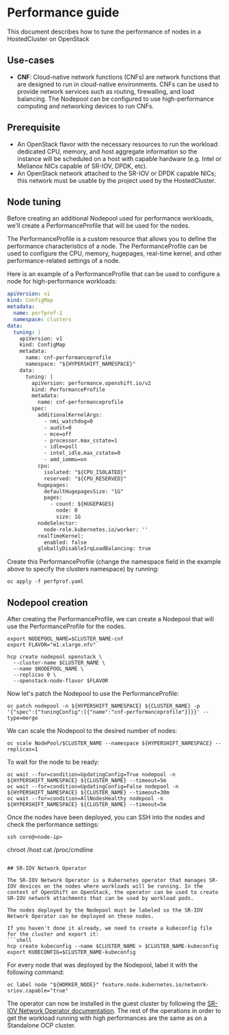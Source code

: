 # Performance guide

This document describes how to tune the performance of nodes in a HostedCluster on OpenStack

## Use-cases

- **CNF**: Cloud-native network functions (CNFs) are network functions that are designed to run in cloud-native environments. CNFs can be used to provide network services such as routing, firewalling, and load balancing. The Nodepool can be configured to use high-performance computing and networking devices to run CNFs.

## Prerequisite

- An OpenStack flavor with the necessary resources to run the workload: dedicated CPU, memory, and host aggregate
  information so the instance will be scheduled on a host with capable hardware (e.g. Intel or Mellanox NICs capable
  of SR-IOV, DPDK, etc).
- An OpenStack network attached to the SR-IOV or DPDK capable NICs; this network must be usable by the project
  used by the HostedCluster.

## Node tuning

Before creating an additional Nodepool used for performance workloads, we'll create a PerformanceProfile that will be
used for the nodes.

The PerformanceProfile is a custom resource that allows you to define the performance characteristics of a node. The
PerformanceProfile can be used to configure the CPU, memory, hugepages, real-time kernel, and other performance-related
settings of a node.

Here is an example of a PerformanceProfile that can be used to configure a node for high-performance workloads:

```yaml
apiVersion: v1
kind: ConfigMap
metadata:
  name: perfprof-1
  namespace: clusters
data:
  tuning: |
    apiVersion: v1
    kind: ConfigMap
    metadata:
      name: cnf-performanceprofile
      namespace: "${HYPERSHIFT_NAMESPACE}"
    data:
      tuning: |
        apiVersion: performance.openshift.io/v2
        kind: PerformanceProfile
        metadata:
          name: cnf-performanceprofile
        spec:
          additionalKernelArgs:
            - nmi_watchdog=0
            - audit=0
            - mce=off
            - processor.max_cstate=1
            - idle=poll
            - intel_idle.max_cstate=0
            - amd_iommu=on
          cpu:
            isolated: "${CPU_ISOLATED}"
            reserved: "${CPU_RESERVED}"
          hugepages:
            defaultHugepagesSize: "1G"
            pages:
              - count: ${HUGEPAGES}
                node: 0
                size: 1G
          nodeSelector:
            node-role.kubernetes.io/worker: ''
          realTimeKernel:
            enabled: false
          globallyDisableIrqLoadBalancing: true
```

Create this PerformanceProfile (change the namespace field in the example above to specify the clusters namespace) by running:

```shell
oc apply -f perfprof.yaml
```

## Nodepool creation

After creating the PerformanceProfile, we can create a Nodepool that will use the PerformanceProfile for the nodes.

```shell
export NODEPOOL_NAME=$CLUSTER_NAME-cnf
export FLAVOR="m1.xlarge.nfv"

hcp create nodepool openstack \
  --cluster-name $CLUSTER_NAME \
  --name $NODEPOOL_NAME \
  --replicas 0 \
  --openstack-node-flavor $FLAVOR
```

Now let's patch the Nodepool to use the PerformanceProfile:

```shell
oc patch nodepool -n ${HYPERSHIFT_NAMESPACE} ${CLUSTER_NAME} -p '{"spec":{"tuningConfig":[{"name":"cnf-performanceprofile"}]}}' --type=merge
```

We can scale the Nodepool to the desired number of nodes:

```shell
oc scale NodePool/$CLUSTER_NAME --namespace ${HYPERSHIFT_NAMESPACE} --replicas=1
```

To wait for the node to be ready:

```shell
oc wait --for=condition=UpdatingConfig=True nodepool -n ${HYPERSHIFT_NAMESPACE} ${CLUSTER_NAME} --timeout=5m
oc wait --for=condition=UpdatingConfig=False nodepool -n ${HYPERSHIFT_NAMESPACE} ${CLUSTER_NAME} --timeout=30m
oc wait --for=condition=AllNodesHealthy nodepool -n ${HYPERSHIFT_NAMESPACE} ${CLUSTER_NAME} --timeout=5m
```

Once the nodes have been deployed, you can SSH into the nodes and check the performance settings:

```shell
ssh core@<node-ip>
```
chroot /host
cat /proc/cmdline
```

## SR-IOV Network Operator

The SR-IOV Network Operator is a Kubernetes operator that manages SR-IOV devices on the nodes where workloads will be running. In the context of OpenShift on OpenStack, the operator can be used to create SR-IOV network attachments that can be used by workload pods.

The nodes deployed by the Nodepool must be labeled so the SR-IOV Network Operator can be deployed on these nodes.

If you haven't done it already, we need to create a kubeconfig file for the cluster and export it:
```shell
hcp create kubeconfig --name $CLUSTER_NAME > $CLUSTER_NAME-kubeconfig
export KUBECONFIG=$CLUSTER_NAME-kubeconfig
```

For every node that was deployed by the Nodepool, label it with the following command:

```shell
oc label node "${WORKER_NODE}" feature.node.kubernetes.io/network-sriov.capable="true"
```

The operator can now be installed in the guest cluster by following the [SR-IOV Network Operator documentation](https://docs.redhat.com/en/documentation/openshift_container_platform/4.20/html/networking_operators/sr-iov-operator).
The rest of the operations in order to get the workload running with high performances are the same as on a Standalone OCP cluster.

